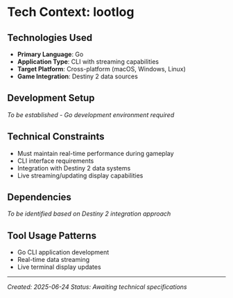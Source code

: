 # Tech Context: lootlog

## Technologies Used
- **Primary Language**: Go
- **Application Type**: CLI with streaming capabilities
- **Target Platform**: Cross-platform (macOS, Windows, Linux)
- **Game Integration**: Destiny 2 data sources

## Development Setup
*To be established - Go development environment required*

## Technical Constraints
- Must maintain real-time performance during gameplay
- CLI interface requirements
- Integration with Destiny 2 data systems
- Live streaming/updating display capabilities

## Dependencies
*To be identified based on Destiny 2 integration approach*

## Tool Usage Patterns
- Go CLI application development
- Real-time data streaming
- Live terminal display updates

---
*Created: 2025-06-24*
*Status: Awaiting technical specifications*
